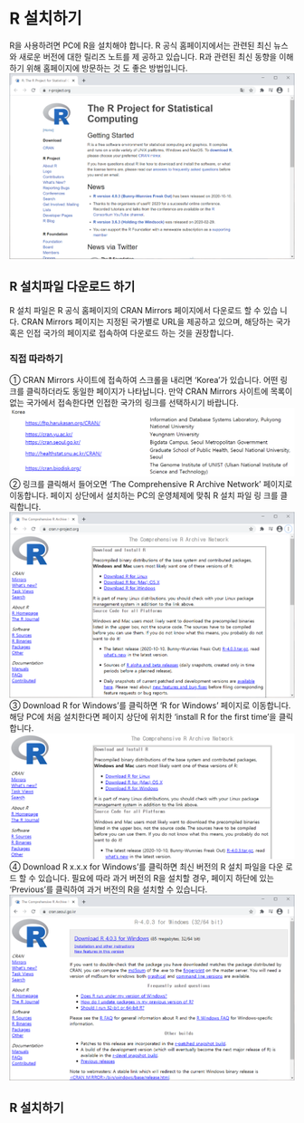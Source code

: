 # R 설치하기
R을 사용하려면 PC에 R을 설치해야 합니다. R 공식 홈페이지에서는 관련된 최신 뉴스와 새로운 버전에 대한 릴리즈 노트를 제 공하고 있습니다. R과 관련된 최신 동향을 이해하기 위해 홈페이지에 방문하는 것 도 좋은 방법입니다.  
![R 공식 홈페이지](https://github.com/bjpublic/R_data/blob/main/%EC%9D%B4%EB%AF%B8%EC%A7%80/%5B%EA%B7%B8%EB%A6%BC%201-1%5D%20R%20%EA%B3%B5%EC%8B%9D%20%ED%99%88%ED%8E%98%EC%9D%B4%EC%A7%80.PNG)

## R 설치파일 다운로드 하기
R 설치 파일은 R 공식 홈페이지의 CRAN Mirrors 페이지에서 다운로드 할 수 있습 니다. CRAN Mirrors 페이지는 지정된 국가별로 URL을 제공하고 있으며, 해당하는 국가 혹은 인접 국가의 페이지로 접속하여 다운로드 하는 것을 권장합니다.

### 직접 따라하기
① CRAN Mirrors 사이트에 접속하여 스크롤을 내리면 ‘Korea’가 있습니다. 어떤 링 크를 클릭하더라도 동일한 페이지가 나타납니다. 만약 CRAN Mirrors 사이트에 목록이 없는 국가에서 접속한다면 인접한 국가의 링크를 선택하시기 바랍니다.  
![한국 이용자를 위한 CRAN Mirrors 페이지 링크 목록](https://github.com/bjpublic/R_data/blob/main/%EC%9D%B4%EB%AF%B8%EC%A7%80/%5B%EA%B7%B8%EB%A6%BC%201-2%5D%20%ED%95%9C%EA%B5%AD%20%EC%9D%B4%EC%9A%A9%EC%9E%90%EB%A5%BC%20%EC%9C%84%ED%95%9C%20CRAN%20Mirrors%20%ED%8E%98%EC%9D%B4%EC%A7%80%20%EB%A7%81%ED%81%AC%20%EB%AA%A9%EB%A1%9D.PNG)
② 링크를 클릭해서 들어오면 ‘The Comprehensive R Archive Network’ 페이지로 이동합니다. 페이지 상단에서 설치하는 PC의 운영체제에 맞춰 R 설치 파일 링 크를 클릭합니다.  
!['The Comprehensive R Archive Network' 페이지](https://github.com/bjpublic/R_data/blob/main/%EC%9D%B4%EB%AF%B8%EC%A7%80/%5B%EA%B7%B8%EB%A6%BC%201-3%5D%20'The%20Comprehensive%20R%20Archive%20Network'%20%ED%8E%98%EC%9D%B4%EC%A7%80.PNG)
③ Download R for Windows’를 클릭하면 ‘R for Windows’ 페이지로 이동합니다. 해당 PC에 처음 설치한다면 페이지 상단에 위치한 ‘install R for the first time’을 클릭합니다.  
!['R for Windows' 페이지](https://github.com/bjpublic/R_data/blob/main/%EC%9D%B4%EB%AF%B8%EC%A7%80/%5B%EA%B7%B8%EB%A6%BC%201-4%5D%20'R%20for%20Windows'%20%ED%8E%98%EC%9D%B4%EC%A7%80.PNG)
④ Download R x.x.x for Windows’를 클릭하면 최신 버전의 R 설치 파일을 다운 로드 할 수 있습니다. 필요에 따라 과거 버전의 R을 설치할 경우, 페이지 하단에 있는 ‘Previous’를 클릭하여 과거 버전의 R을 설치할 수 있습니다.  
!['R-x.x.x for Windows(3264 bit)' 페이지](https://github.com/bjpublic/R_data/blob/main/%EC%9D%B4%EB%AF%B8%EC%A7%80/%5B%EA%B7%B8%EB%A6%BC%201-5%5D%20'R-x.x.x%20for%20Windows(3264%20bit)'%20%ED%8E%98%EC%9D%B4%EC%A7%80.PNG)

## R 설치하기
